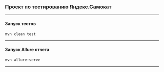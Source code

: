 ### Проект по тестированию Яндекс.Самокат

---

#### Запуск тестов
```sh
mvn clean test
```

---

#### Запуск Allure отчета
```sh
mvn allure:serve
```

---
